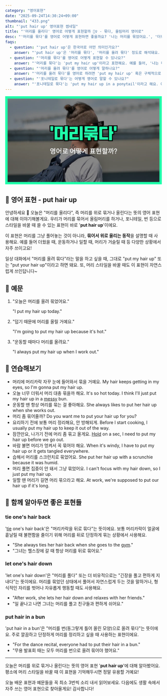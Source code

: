 ```yaml
---
category: "영어표현"
date: "2025-09-24T14:30:24+09:00"
thumbnail: "433.png"
alt: "'put hair up' 영어표현 썸네일"
title: "'머리를 올리다' 영어로 어떻게 표현할까 💇‍♀️ - 묶다, 올림머리 영어로"
desc: "'머리를 묶다'를 영어로 어떻게 표현하면 좋을까요? '나는 머리를 묶었어요.', '더워서 머리를 올려 묶었어요.' 등을 영어로 표현하는 법을 배워봅시다. 다양한 예문을 통해서 연습하고 본인의 표현으로 만들어 보세요."
faqs: 
  - question: "'put hair up'은 한국어로 어떤 의미인가요?"
    answer: "'put hair up'은 '머리를 묶다', '머리를 올려 묶다' 정도로 해석돼요. 주로 머리를 아래로 풀지 않고 위쪽으로 올려서 정리한다는 뉘앙스예요."
  - question: "'머리를 묶다'를 영어로 어떻게 표현할 수 있나요?"
    answer: "'머리를 묶다'는 'put my hair up'이라고 표현해요. 예를 들어, '나는 머리를 묶었어요.'는 'I put my hair up.'이라고 해요."
  - question: "'머리를 올려 묶다'를 영어로 어떻게 말하나요?"
    answer: "'머리를 올려 묶다'를 영어로 하려면 'put my hair up' 혹은 구체적으로 'put my hair up in a ponytail'이라고 해요. 예를 들어, '더워서 머리를 올려 묶었어요.'는 'I put my hair up because it was hot.'라고 해요."
  - question: "'포니테일로 묶다'는 어떻게 영어로 말할 수 있나요?"
    answer: "'포니테일로 묶다'는 'put my hair up in a ponytail'이라고 해요. 예를 들어, '운동할 때는 항상 포니테일로 머리를 묶어요.'는 'I always put my hair up in a ponytail when I work out.'라고 할 수 있어요."
---
```


!['put hair up' 영어표현](./433.png)

## 🌟 영어 표현 - put hair up

안녕하세요 👋 오늘은 "머리를 올리다", 즉 머리를 위로 묶거나 올린다는 뜻의 영어 표현에 대해 이야기해볼게요. 우리가 머리를 묶어서 올림머리를 하거나, 포니테일, 번 등으로 스타일을 바꿀 때 쓸 수 있는 표현이 바로 '**put hair up**'이에요.

이 표현은 머리를 그냥 풀어놓는 것이 아니라, **묶어서 위로 올리는 동작**을 설명할 때 사용해요. 예를 들어 더웠을 때, 운동하거나 일할 때, 머리가 거슬릴 때 등 다양한 상황에서 자주 쓰이고요!

일상 대화에서 "머리를 올려 묶다"라는 말을 하고 싶을 때, 그대로 "put my hair up" 또는 "put your hair up"이라고 하면 돼요. 또, 머리 스타일을 바꿀 때도 이 표현이 자연스럽게 쓰인답니다~

## 📖 예문

1. "오늘은 머리를 올려 묶었어요."

   "I put my hair up today."

2. "덥기 때문에 머리를 올릴 거예요."

   "I'm going to put my hair up because it's hot."

3. "운동할 때마다 머리를 올려요."

   "I always put my hair up when I work out."



## 💬 연습해보기

<ul data-interactive-list>

  <li data-interactive-item>
    <span data-toggler>머리에 머리카락 자꾸 눈에 들어와서 묶을 거예요.</span>
    <span data-answer>My hair keeps getting in my eyes, so I'm gonna put my hair up.</span>
  </li>

  <li data-interactive-item>
    <span data-toggler>오늘 너무 더워서 머리 대충 묶을까 해요.</span>
    <span data-answer>It's so hot today. I think I'll just put my hair up in a <a href="/blog/in-english/352.messy/">messy</a> bun.</span>
  </li>

  <li data-interactive-item>
    <span data-toggler>운동할 땐 항상 머리를 묶는 걸 좋아해요.</span>
    <span data-answer>She always likes to put her hair up when she works out.</span>
  </li>

  <li data-interactive-item>
    <span data-toggler>머리 좀 묶어줄까?</span>
    <span data-answer>Do you want me to put your hair up for you?</span>
  </li>

  <li data-interactive-item>
    <span data-toggler>요리하기 전에 보통 머리 정리해요, 안 방해되게.</span>
    <span data-answer>Before I start cooking, I usually put my hair up to keep it out of the way.</span>
  </li>

  <li data-interactive-item>
    <span data-toggler>잠깐만요, 나가기 전에 머리 좀 묶고 올게요.</span>
    <span data-answer><a href="/blog/in-english/388.hold/">Hold</a> on a sec, I need to put my hair up before we go out.</span>
  </li>

  <li data-interactive-item>
    <span data-toggler>바람 불면 머리가 엉켜서 꼭 묶어야 해요.</span>
    <span data-answer>When it's windy, I have to put my hair up or it gets tangled everywhere.</span>
  </li>

  <li data-interactive-item>
    <span data-toggler>습해서 머리를 스크런치로 묶었어요.</span>
    <span data-answer>She put her hair up with a scrunchie because it was humid.</span>
  </li>

  <li data-interactive-item>
    <span data-toggler>머리 풀면 집중이 안 돼서 그냥 묶었어요.</span>
    <span data-answer>I can't focus with my hair down, so I just put my hair up.</span>
  </li>

  <li data-interactive-item>
    <span data-toggler>일할 땐 머리가 길면 머리 묶으라고 해요.</span>
    <span data-answer>At work, we're supposed to put our hair up if it's long.</span>
  </li>

</ul>

## 🤝 함께 알아두면 좋은 표현들

### tie one's hair back

'[tie](/blog/in-english/396.tie/) one's hair back'은 "머리카락을 뒤로 묶다"는 뜻이에요. 보통 머리카락이 얼굴에 흩날릴 때 불편함을 줄이기 위해 머리를 뒤로 단정하게 묶는 상황에서 사용해요.

- "She always ties her hair back when she goes to the [gym](/blog/in-english/431.gym/)."
- "그녀는 헬스장에 갈 때 항상 머리를 뒤로 묶어요."

### let one's hair down

'let one's hair down'은 "머리를 풀다" 또는 더 비유적으로는 "긴장을 풀고 편하게 지내다"는 뜻이에요. 머리를 묶었던 상태에서 풀어서 자연스럽게 두는 것을 말하거나, 형식적인 자리를 벗어나 자유롭게 행동할 때도 사용해요.

- "After work, she lets her hair down and relaxes with her friends."
- "일 끝나고 나면 그녀는 머리를 풀고 친구들과 편하게 쉬어요."

### put hair in a bun

'put hair in a bun'은 "머리를 번(동그랗게 틀어 올린 모양)으로 올려 묶다"는 뜻이에요. 주로 깔끔하고 단정하게 머리를 정리하고 싶을 때 사용하는 표현이에요.

- "For the dance recital, everyone had to put their hair in a bun."
- "무용 발표회 때는 모두 머리를 번으로 올려 묶어야 했어요."

---

오늘은 머리를 위로 묶거나 올린다는 뜻의 영어 표현 '**put hair up**'에 대해 알아봤어요. 평소에 머리 스타일을 바꿀 때 이 표현을 기억해두시면 정말 유용할 거예요!

오늘 배운 표현과 예문들을 꼭 최소 3번씩 소리 내서 읽어보세요. 다음에도 생활 속에서 자주 쓰는 영어 표현으로 찾아올게요! 감사합니다!

